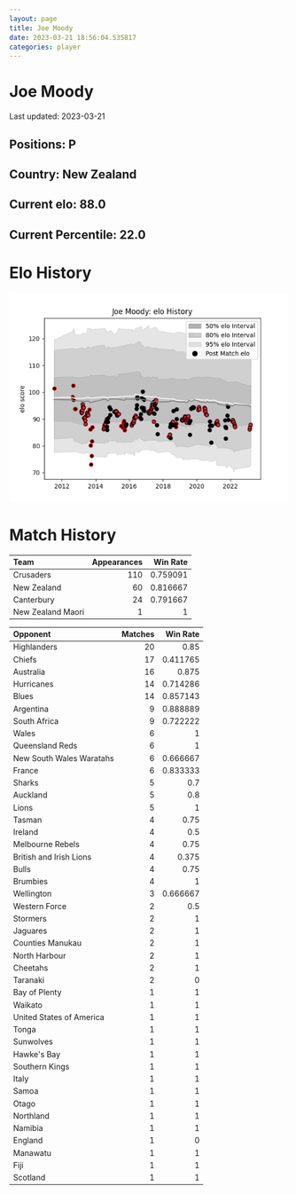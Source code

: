 ```yaml
---  
layout: page  
title: Joe Moody  
date: 2023-03-21 18:56:04.535817  
categories: player  
---
```

# Joe Moody


Last updated: 2023-03-21
## Positions: P

## Country: New Zealand

## Current elo: 88.0

## Current Percentile: 22.0

# Elo History


![elo history](history_JoeMoody.png)
# Match History


| Team              |   Appearances |   Win Rate |
|:------------------|--------------:|-----------:|
| Crusaders         |           110 |   0.759091 |
| New Zealand       |            60 |   0.816667 |
| Canterbury        |            24 |   0.791667 |
| New Zealand Maori |             1 |   1        |

| Opponent                 |   Matches |   Win Rate |
|:-------------------------|----------:|-----------:|
| Highlanders              |        20 |   0.85     |
| Chiefs                   |        17 |   0.411765 |
| Australia                |        16 |   0.875    |
| Hurricanes               |        14 |   0.714286 |
| Blues                    |        14 |   0.857143 |
| Argentina                |         9 |   0.888889 |
| South Africa             |         9 |   0.722222 |
| Wales                    |         6 |   1        |
| Queensland Reds          |         6 |   1        |
| New South Wales Waratahs |         6 |   0.666667 |
| France                   |         6 |   0.833333 |
| Sharks                   |         5 |   0.7      |
| Auckland                 |         5 |   0.8      |
| Lions                    |         5 |   1        |
| Tasman                   |         4 |   0.75     |
| Ireland                  |         4 |   0.5      |
| Melbourne Rebels         |         4 |   0.75     |
| British and Irish Lions  |         4 |   0.375    |
| Bulls                    |         4 |   0.75     |
| Brumbies                 |         4 |   1        |
| Wellington               |         3 |   0.666667 |
| Western Force            |         2 |   0.5      |
| Stormers                 |         2 |   1        |
| Jaguares                 |         2 |   1        |
| Counties Manukau         |         2 |   1        |
| North Harbour            |         2 |   1        |
| Cheetahs                 |         2 |   1        |
| Taranaki                 |         2 |   0        |
| Bay of Plenty            |         1 |   1        |
| Waikato                  |         1 |   1        |
| United States of America |         1 |   1        |
| Tonga                    |         1 |   1        |
| Sunwolves                |         1 |   1        |
| Hawke's Bay              |         1 |   1        |
| Southern Kings           |         1 |   1        |
| Italy                    |         1 |   1        |
| Samoa                    |         1 |   1        |
| Otago                    |         1 |   1        |
| Northland                |         1 |   1        |
| Namibia                  |         1 |   1        |
| England                  |         1 |   0        |
| Manawatu                 |         1 |   1        |
| Fiji                     |         1 |   1        |
| Scotland                 |         1 |   1        |